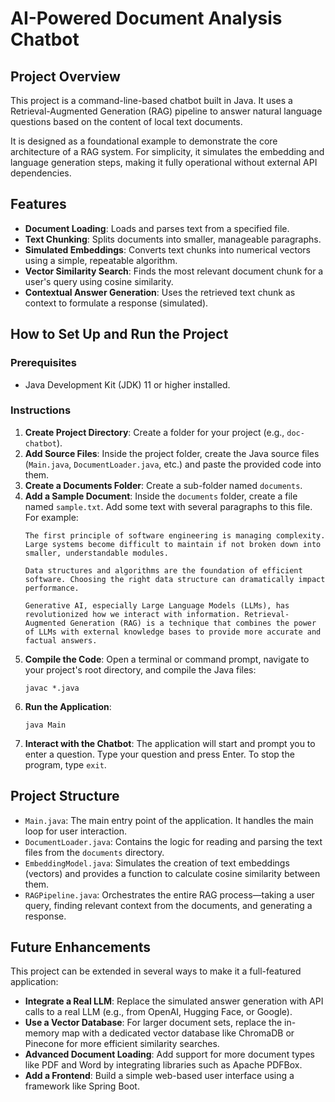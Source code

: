 # AI-Powered Document Analysis Chatbot

## Project Overview
This project is a command-line-based chatbot built in Java. It uses a Retrieval-Augmented Generation (RAG) pipeline to answer natural language questions based on the content of local text documents.

It is designed as a foundational example to demonstrate the core architecture of a RAG system. For simplicity, it simulates the embedding and language generation steps, making it fully operational without external API dependencies.

## Features
*   **Document Loading**: Loads and parses text from a specified file.
*   **Text Chunking**: Splits documents into smaller, manageable paragraphs.
*   **Simulated Embeddings**: Converts text chunks into numerical vectors using a simple, repeatable algorithm.
*   **Vector Similarity Search**: Finds the most relevant document chunk for a user's query using cosine similarity.
*   **Contextual Answer Generation**: Uses the retrieved text chunk as context to formulate a response (simulated).

## How to Set Up and Run the Project

### Prerequisites
*   Java Development Kit (JDK) 11 or higher installed.

### Instructions
1.  **Create Project Directory**: Create a folder for your project (e.g., `doc-chatbot`).
2.  **Add Source Files**: Inside the project folder, create the Java source files (`Main.java`, `DocumentLoader.java`, etc.) and paste the provided code into them.
3.  **Create a Documents Folder**: Create a sub-folder named `documents`.
4.  **Add a Sample Document**: Inside the `documents` folder, create a file named `sample.txt`. Add some text with several paragraphs to this file. For example:
    ```
    The first principle of software engineering is managing complexity. Large systems become difficult to maintain if not broken down into smaller, understandable modules.

    Data structures and algorithms are the foundation of efficient software. Choosing the right data structure can dramatically impact performance.

    Generative AI, especially Large Language Models (LLMs), has revolutionized how we interact with information. Retrieval-Augmented Generation (RAG) is a technique that combines the power of LLMs with external knowledge bases to provide more accurate and factual answers.
    ```
5.  **Compile the Code**: Open a terminal or command prompt, navigate to your project's root directory, and compile the Java files:
    ```
    javac *.java
    ```
6.  **Run the Application**:
    ```
    java Main
    ```
7.  **Interact with the Chatbot**: The application will start and prompt you to enter a question. Type your question and press Enter. To stop the program, type `exit`.

## Project Structure
*   `Main.java`: The main entry point of the application. It handles the main loop for user interaction.
*   `DocumentLoader.java`: Contains the logic for reading and parsing the text files from the `documents` directory.
*   `EmbeddingModel.java`: Simulates the creation of text embeddings (vectors) and provides a function to calculate cosine similarity between them.
*   `RAGPipeline.java`: Orchestrates the entire RAG process—taking a user query, finding relevant context from the documents, and generating a response.

## Future Enhancements
This project can be extended in several ways to make it a full-featured application:
*   **Integrate a Real LLM**: Replace the simulated answer generation with API calls to a real LLM (e.g., from OpenAI, Hugging Face, or Google).
*   **Use a Vector Database**: For larger document sets, replace the in-memory map with a dedicated vector database like ChromaDB or Pinecone for more efficient similarity searches.
*   **Advanced Document Loading**: Add support for more document types like PDF and Word by integrating libraries such as Apache PDFBox.
*   **Add a Frontend**: Build a simple web-based user interface using a framework like Spring Boot.
